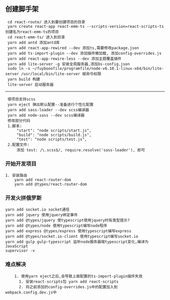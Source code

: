 ## 创建脚手架
     cd react-route/ 进入到要创建项目的目录
     yarn create react-app react-emm-ts --scripts-version=react-scripts-ts 创建名为react-emm-ts的项目
     cd react-emm-ts/ 进入到目录
     yarn add antd 添加antd库
     yarn add react-app-rewired --dev 添加ts,需要修改package.json
     yarn add ts-import-plugin --dev 添加插件懒加载, 添加config-overrides.js
     yarn add react-app-rewire-less --dev 添加主题覆盖插件
     yarn add lite-server -g 安装全局服务器,添加bs-config.json
     sudo ln -s ~/fuybooofile/programfile/node-v6.10.1-linux-x64/bin/lite-server /usr/local/bin/lite-server 赋命令权限
     yarn build 构建
     lite-server 启动服务器
   ***
     使项目支持scss
     yarn eject 弹出默认配置--准备进行个性化配置
     yarn add sass-loader --dev scss编译器
     yarn add node-sass --dev scss编译器
     修改部分代码
     1.脚本:
         "start": "node scripts/start.js",
         "build": "node scripts/build.js",
         "test": "node scripts/test.js",
     2.配置文件:
         添加 test: /\.scss$/, require.resolve('sass-loader'), 即可
         
### 开始开发项目
    1. 安装路由
        yarn add react-router-dom
        yarn add @types/react-router-dom
### 开发火拼俄罗斯
    yarn add socket.io socket通信
    yarn add jquery 使用jquery绑定事件
    yarn add @types/jquery 使typescript使用jquery时有类型提示?
    yarn add @types/node 使用typescript编写node程序
    yarn add express @types/express 使用typescript编写express
    yarn add @types/socket.io-client 使用typescript编写socket.io
    yarn add gulp gulp-typescript 监听node服务器端typescript变化,编译为JavaScript
    supervisor -v
### 难点解决
        1. 使用yarn eject之后,会导致上面配置的ts-import-plugin插件失效
          1. 安装react-scripts包 yarn add react-scripts
          2. 将之前添加的config-overrides.js中的配置加入到webpack.config.dev.js中